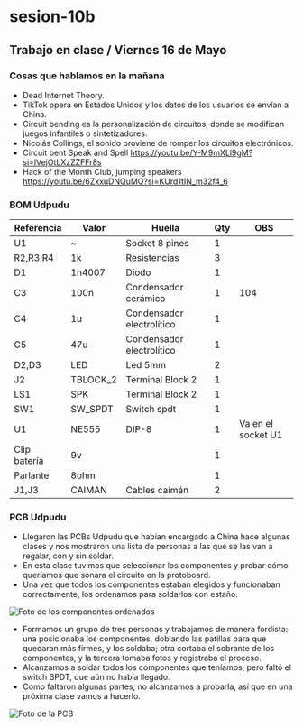 # sesion-10b

## Trabajo en clase / Viernes 16 de Mayo

### Cosas que hablamos en la mañana

- Dead Internet Theory.
- TikTok opera en Estados Unidos y los datos de los usuarios se envían a China.
- Circuit bending es la personalización de circuitos, donde se modifican juegos infantiles o sintetizadores.
- Nicolás Collings, el sonido proviene de romper los circuitos electrónicos.
- Circuit bent Speak and Spell <https://youtu.be/Y-M9mXLl9gM?si=lVejOtLXzZZFFr8s>
- Hack of the Month Club, jumping speakers <https://youtu.be/6ZxxuDNQuMQ?si=KUrd1tIN_m32f4_6>

### BOM Udpudu

|Referencia  |Valor   |Huella                   |Qty|OBS               |
|------------|--------|-------------------------|---|------------------|
|U1          |~       |Socket 8 pines           |1  |                  |
|R2,R3,R4    |1k      |Resistencias             |3  |                  |
|D1          |1n4007  |Diodo                    |1  |                  |
|C3          |100n    |Condensador cerámico     |1  |104               |
|C4          |1u      |Condensador electrolítico|1  |                  |
|C5          |47u     |Condensador electrolítico|1  |                  |
|D2,D3       |LED     |Led 5mm                  |2  |                  |
|J2          |TBLOCK_2|Terminal Block 2         |1  |                  |
|LS1         |SPK     |Terminal Block 2         |1  |                  |
|SW1         |SW_SPDT |Switch spdt              |1  |                  |
|U1          |NE555   |DIP-8                    |1  |Va en el socket U1|
|Clip batería|9v      |                         |1  |                  |
|Parlante    |8ohm    |                         |1  |                  |
|J1,J3       |CAIMAN  |Cables caimán            |2  |                  |

### PCB Udpudu

- Llegaron las PCBs Udpudu que habían encargado a China hace algunas clases y nos mostraron una lista de personas a las que se las van a regalar, con y sin soldar.
- En esta clase tuvimos que seleccionar los componentes y probar cómo queríamos que sonara el circuito en la protoboard.
- Una vez que todos los componentes estaban elegidos y funcionaban correctamente, los ordenamos para soldarlos con estaño.

![Foto de los componentes ordenados](./archivos/tme-sesion10b-pcb01.jpeg)

- Formamos un grupo de tres personas y trabajamos de manera fordista: una posicionaba los componentes, doblando las patillas para que quedaran más firmes, y los soldaba; otra cortaba el sobrante de los componentes, y la tercera tomaba fotos y registraba el proceso.
- Alcanzamos a soldar todos los componentes que teníamos, pero faltó el switch SPDT, que aún no había llegado.
- Como faltaron algunas partes, no alcanzamos a probarla, así que en una próxima clase vamos a hacerlo.

![Foto de la PCB](./archivos/tme-sesion10b-pcb.jpeg)

